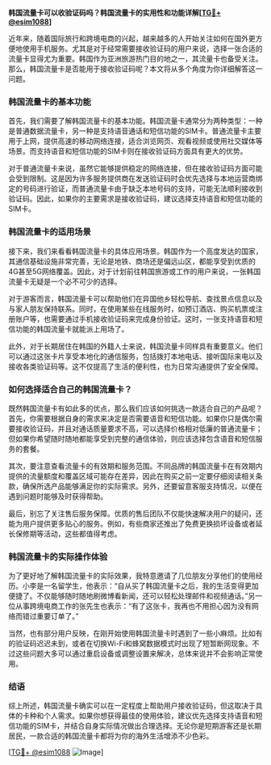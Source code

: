 **韩国流量卡可以收验证码吗？韩国流量卡的实用性和功能详解[[TG💪+ @esim1088](https://t.me/s/esim1088)]**

近年来，随着国际旅行和跨境电商的兴起，越来越多的人开始关注如何在国外更方便地使用手机服务。尤其是对于经常需要接收验证码的用户来说，选择一张合适的流量卡显得尤为重要。韩国作为亚洲旅游热门目的地之一，其流量卡也备受关注。那么，韩国流量卡是否能用于接收验证码呢？本文将从多个角度为你详细解答这一问题。

### 韩国流量卡的基本功能

首先，我们需要了解韩国流量卡的基本功能。韩国流量卡通常分为两种类型：一种是普通数据流量卡，另一种是支持语音通话和短信功能的SIM卡。普通流量卡主要用于上网，提供高速的移动网络连接，适合浏览网页、观看视频或使用社交媒体等场景。而支持语音和短信功能的SIM卡则在接收验证码方面具有更大的优势。

对于普通流量卡来说，虽然它能够提供稳定的网络连接，但在接收验证码方面可能会受到限制。这是因为许多服务提供商在发送验证码时会优先选择与本地运营商绑定的号码进行验证，而普通流量卡由于缺乏本地号码的支持，可能无法顺利接收到验证码。因此，如果你的主要需求是接收验证码，建议选择支持语音和短信功能的SIM卡。

### 韩国流量卡的适用场景

接下来，我们来看看韩国流量卡的具体应用场景。韩国作为一个高度发达的国家，其通信基础设施非常完善，无论是地铁、商场还是偏远山区，都能享受到优质的4G甚至5G网络覆盖。因此，对于计划前往韩国旅游或工作的用户来说，一张韩国流量卡无疑是一个必不可少的选择。

对于游客而言，韩国流量卡可以帮助他们在异国他乡轻松导航、查找景点信息以及与家人朋友保持联系。同时，在使用某些在线服务时，如预订酒店、购买机票或注册账户等，也需要通过手机接收验证码来完成身份验证。这时，一张支持语音和短信功能的韩国流量卡就能派上用场了。

此外，对于长期居住在韩国的外籍人士来说，韩国流量卡同样具有重要意义。他们可以通过这张卡片享受本地化的通信服务，包括拨打本地电话、接听国际来电以及接收各类验证码等。这不仅提高了生活的便利性，也为日常沟通提供了安全保障。

### 如何选择适合自己的韩国流量卡？

既然韩国流量卡有如此多的优点，那么我们应该如何挑选一款适合自己的产品呢？首先，你需要根据自身的需求来决定是否需要语音和短信功能。如果你只是偶尔需要接收验证码，并且对通话质量要求不高，可以选择价格相对低廉的普通流量卡；但如果你希望随时随地都能享受到完整的通信体验，则应该选择包含语音和短信服务的套餐。

其次，要注意查看流量卡的有效期和服务范围。不同品牌的韩国流量卡在有效期内提供的流量额度和覆盖区域可能存在差异，因此在购买之前一定要仔细阅读相关条款，确保所选产品能够满足你的实际需求。另外，还要留意客服支持情况，以便在遇到问题时能够及时获得帮助。

最后，别忘了关注售后服务保障。优质的售后团队不仅能快速解决用户的疑问，还能为用户提供更多贴心的服务。例如，有些商家还推出了免费更换损坏设备或者延长保修期等活动，这些都值得考虑。

### 韩国流量卡的实际操作体验

为了更好地了解韩国流量卡的实际效果，我特意邀请了几位朋友分享他们的使用经历。小李是一名留学生，他表示：“自从买了韩国流量卡之后，我的生活变得更加便捷了。不仅能够随时随地刷微博看新闻，还可以轻松处理邮件和视频通话。”另一位从事跨境电商工作的张先生也表示：“有了这张卡，我再也不用担心因为没有网络而错过重要订单了。”

当然，也有部分用户反映，在刚开始使用韩国流量卡时遇到了一些小麻烦。比如有的验证码迟迟未到，或者在切换Wi-Fi和蜂窝数据模式时出现了短暂断网现象。不过这些问题大多可以通过重启设备或调整设置来解决，总体来说并不会影响正常使用。

### 结语

综上所述，韩国流量卡确实可以在一定程度上帮助用户接收验证码，但这取决于具体的卡种和个人需求。如果你想获得最佳的使用体验，建议优先选择支持语音和短信功能的SIM卡，并结合自身实际情况做出合理选择。无论你是短期游客还是长期居民，一款合适的韩国流量卡都将为你的海外生活增添不少色彩。

[[TG💪+ @esim1088](https://t.me/s/esim1088) ![Image](https://i.postimg.cc/4NQfJmqS/Snipaste-2025-05-13-00-14-12.png)]